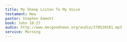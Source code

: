 ```yaml
---
title: My Sheep Listen To My Voice
testament: New
pastor: Stephen Emmott
book: John 10:27
audio: http://www.mecgoodnews.org/audio/270520181.mp3
service: Morning
---
```

